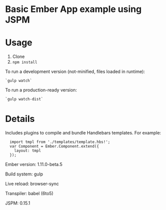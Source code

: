 Basic Ember App example using JSPM
==========

Usage
=====

1. Clone
2. `npm install`

To run a development version (not-minified, files loaded in runtime):

	`gulp watch`

To run a production-ready version:

	`gulp watch-dist`

Details
======

Includes plugins to compile and bundle Handlebars templates. For example:

```
  import tmpl from './templates/template.hbs!';
  var Component = Ember.Component.extend({
    layout: tmpl
  });
```

Ember version: 1.11.0-beta.5

Build system: gulp

Live reload: browser-sync

Transpiler: babel (6to5)

JSPM: 0.15.1



